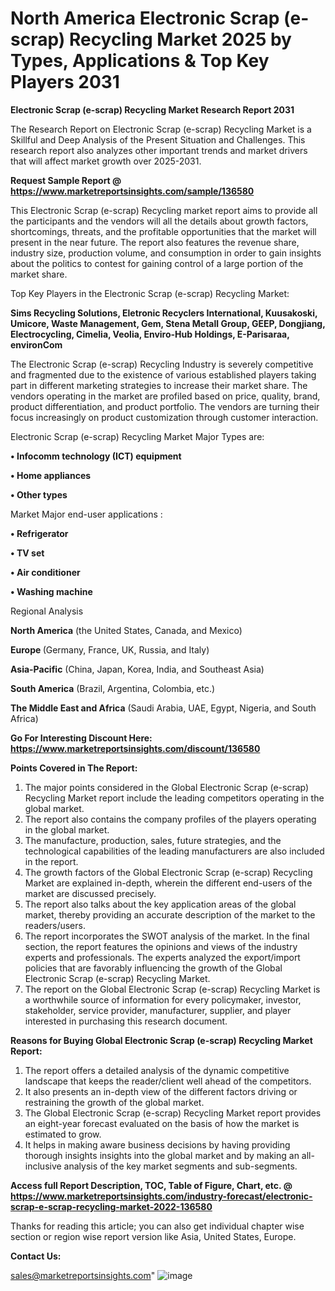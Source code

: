 # North America Electronic Scrap (e-scrap) Recycling Market 2025 by Types, Applications & Top Key Players 2031

<strong>Electronic Scrap (e-scrap) Recycling Market Research Report 2031</strong>

The Research Report on Electronic Scrap (e-scrap) Recycling Market is a Skillful and Deep Analysis of the Present Situation and Challenges. This research report also analyzes other important trends and market drivers that will affect market growth over 2025-2031.

<strong>Request Sample Report @ <a href=https://www.marketreportsinsights.com/sample/136580>https://www.marketreportsinsights.com/sample/136580</a></strong>

This Electronic Scrap (e-scrap) Recycling market report aims to provide all the participants and the vendors will all the details about growth factors, shortcomings, threats, and the profitable opportunities that the market will present in the near future. The report also features the revenue share, industry size, production volume, and consumption in order to gain insights about the politics to contest for gaining control of a large portion of the market share.

Top Key Players in the Electronic Scrap (e-scrap) Recycling Market:

<strong>Sims Recycling Solutions, Eletronic Recyclers International, Kuusakoski, Umicore, Waste Management, Gem, Stena Metall Group, GEEP, Dongjiang, Electrocycling, Cimelia, Veolia, Enviro-Hub Holdings, E-Parisaraa, environCom</strong>

The Electronic Scrap (e-scrap) Recycling Industry is severely competitive and fragmented due to the existence of various established players taking part in different marketing strategies to increase their market share. The vendors operating in the market are profiled based on price, quality, brand, product differentiation, and product portfolio. The vendors are turning their focus increasingly on product customization through customer interaction.

Electronic Scrap (e-scrap) Recycling Market Major Types are:

<strong>• Infocomm technology (ICT) equipment

• Home appliances

• Other types</strong>

Market Major end-user applications :

<strong>• Refrigerator

• TV set

• Air conditioner

• Washing machine</strong>

Regional Analysis

</u><strong><b>North America</b></strong> (the United States, Canada, and Mexico)

<strong><b>Europe </b></strong>(Germany, France, UK, Russia, and Italy)

<strong><b>Asia-Pacific</b></strong> (China, Japan, Korea, India, and Southeast Asia)

<strong><b>South America</b></strong> (Brazil, Argentina, Colombia, etc.)

<strong><b>The Middle East and Africa</b></strong> (Saudi Arabia, UAE, Egypt, Nigeria, and South Africa)

<strong>Go For Interesting Discount Here: <a href=https://www.marketreportsinsights.com/discount/136580>https://www.marketreportsinsights.com/discount/136580</a></strong>

<strong>Points Covered in The Report:</strong>
<ol>
  <li>The major points considered in the Global Electronic Scrap (e-scrap) Recycling Market report include the leading competitors operating in the global market.</li>
  <li>The report also contains the company profiles of the players operating in the global market.</li>
  <li>The manufacture, production, sales, future strategies, and the technological capabilities of the leading manufacturers are also included in the report.</li>
  <li>The growth factors of the Global Electronic Scrap (e-scrap) Recycling Market are explained in-depth, wherein the different end-users of the market are discussed precisely.</li>
  <li>The report also talks about the key application areas of the global market, thereby providing an accurate description of the market to the readers/users.</li>
  <li>The report incorporates the SWOT analysis of the market. In the final section, the report features the opinions and views of the industry experts and professionals. The experts analyzed the export/import policies that are favorably influencing the growth of the Global Electronic Scrap (e-scrap) Recycling Market.</li>
  <li>The report on the Global Electronic Scrap (e-scrap) Recycling Market is a worthwhile source of information for every policymaker, investor, stakeholder, service provider, manufacturer, supplier, and player interested in purchasing this research document.</li>
</ol>
<strong>Reasons for Buying Global Electronic Scrap (e-scrap) Recycling Market Report:</strong>

<ol>
  <li>The report offers a detailed analysis of the dynamic competitive landscape that keeps the reader/client well ahead of the competitors.</li>
  <li>It also presents an in-depth view of the different factors driving or restraining the growth of the global market.</li>
  <li>The Global Electronic Scrap (e-scrap) Recycling Market report provides an eight-year forecast evaluated on the basis of how the market is estimated to grow.</li>
  <li>It helps in making aware business decisions by having providing thorough insights insights into the global market and by making an all-inclusive analysis of the key market segments and sub-segments.</li>
</ol>
<strong>Access full Report Description, TOC, Table of Figure, Chart, etc. @ <a href=https://www.marketreportsinsights.com/industry-forecast/electronic-scrap-e-scrap-recycling-market-2022-136580>https://www.marketreportsinsights.com/industry-forecast/electronic-scrap-e-scrap-recycling-market-2022-136580</a></strong>


Thanks for reading this article; you can also get individual chapter wise section or region wise report version like Asia, United States, Europe.

<strong>Contact Us:</strong>

sales@marketreportsinsights.com"
![image](https://github.com/user-attachments/assets/67125d8b-325f-4f94-a732-aa6b4281a603)
